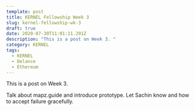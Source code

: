 ```yaml
---
template: post
title: KERNEL Fellowship Week 3
slug: kernel-fellowship-wk-3
draft: true
date: 2020-07-30T11:01:11.291Z
description: "This is a post on Week 3. "
category: KERNEL
tags:
  - KERNEL
  - Delance
  - Ethereum
---
```

This is a post on Week 3. 

Talk about mapz.guide and introduce prototype. Let Sachin know and how to accept failure gracefully. 